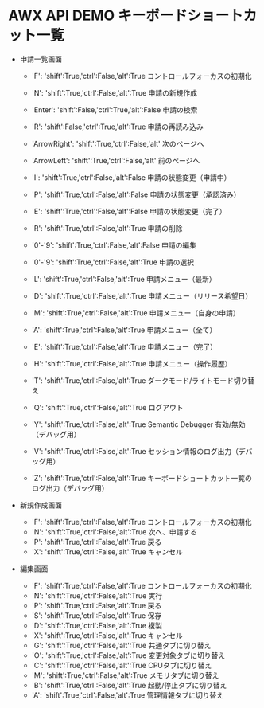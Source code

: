 AWX API DEMO キーボードショートカット一覧
====================================

* 申請一覧画面
  - 'F': 'shift':True,'ctrl':False,'alt':True		コントロールフォーカスの初期化
  - 'N': 'shift':True,'ctrl':False,'alt':True		申請の新規作成
  - 'Enter': 'shift':False,'ctrl':True,'alt':False		申請の検索
  - 'R': 'shift':False,'ctrl':True,'alt':True		申請の再読み込み
  - 'ArrowRight': 'shift':True,'ctrl':False,'alt'		次のページへ
  - 'ArrowLeft': 'shift':True,'ctrl':False,'alt'		前のページへ

  - 'I': 'shift':True,'ctrl':False,'alt':False		申請の状態変更（申請中）
  - 'P': 'shift':True,'ctrl':False,'alt':False		申請の状態変更（承認済み）
  - 'E': 'shift':True,'ctrl':False,'alt':False		申請の状態変更（完了）
  - 'R': 'shift':True,'ctrl':False,'alt':True		申請の削除
  - '0'-'9': 'shift':True,'ctrl':False,'alt':False		申請の編集
  - '0'-'9': 'shift':True,'ctrl':False,'alt':True		申請の選択
  - 'L': 'shift':True,'ctrl':False,'alt':True		申請メニュー（最新）
  - 'D': 'shift':True,'ctrl':False,'alt':True		申請メニュー（リリース希望日）
  - 'M': 'shift':True,'ctrl':False,'alt':True		申請メニュー（自身の申請）
  - 'A': 'shift':True,'ctrl':False,'alt':True		申請メニュー（全て）
  - 'E': 'shift':True,'ctrl':False,'alt':True		申請メニュー（完了）
  - 'H': 'shift':True,'ctrl':False,'alt':True		申請メニュー（操作履歴）
  - 'T': 'shift':True,'ctrl':False,'alt':True		ダークモード/ライトモード切り替え
  - 'Q': 'shift':True,'ctrl':False,'alt':True		ログアウト
  - 'Y': 'shift':True,'ctrl':False,'alt':True		Semantic Debugger 有効/無効（デバッグ用）
  - 'V': 'shift':True,'ctrl':False,'alt':True		セッション情報のログ出力（デバッグ用）
  - 'Z': 'shift':True,'ctrl':False,'alt':True		キーボードショートカット一覧のログ出力（デバッグ用）

* 新規作成画面
  - 'F': 'shift':True,'ctrl':False,'alt':True		コントロールフォーカスの初期化
  - 'N': 'shift':True,'ctrl':False,'alt':True		次へ、申請する
  - 'P': 'shift':True,'ctrl':False,'alt':True		戻る
  - 'X': 'shift':True,'ctrl':False,'alt':True		キャンセル

* 編集画面
  - 'F': 'shift':True,'ctrl':False,'alt':True		コントロールフォーカスの初期化
  - 'N': 'shift':True,'ctrl':False,'alt':True		実行
  - 'P': 'shift':True,'ctrl':False,'alt':True		戻る
  - 'S': 'shift':True,'ctrl':False,'alt':True		保存
  - 'D': 'shift':True,'ctrl':False,'alt':True		複製
  - 'X': 'shift':True,'ctrl':False,'alt':True		キャンセル
  - 'G': 'shift':True,'ctrl':False,'alt':True		共通タブに切り替え
  - 'O': 'shift':True,'ctrl':False,'alt':True		変更対象タブに切り替え
  - 'C': 'shift':True,'ctrl':False,'alt':True		CPUタブに切り替え
  - 'M': 'shift':True,'ctrl':False,'alt':True		メモリタブに切り替え
  - 'B': 'shift':True,'ctrl':False,'alt':True		起動/停止タブに切り替え
  - 'A': 'shift':True,'ctrl':False,'alt':True		管理情報タブに切り替え
